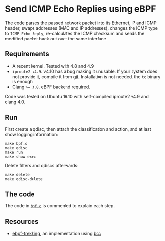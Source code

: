 # Send ICMP Echo Replies using eBPF

The code parses the passed network packet into its Ethernet, IP and ICMP header,
swaps addresses (MAC and IP addresses), changes the ICMP type to `ICMP Echo Reply`,
re-calculates the ICMP checksum and sends the modified packet back out over the same interface.

## Requirements

* A recent kernel. Tested with 4.8 and 4.9
* `iproute2 v4.9`. v4.10 has a bug making it unusable.
  If your system does not provide it,
  compile it from [git](https://wiki.linuxfoundation.org/networking/iproute2).
  Installation is not needed, the `tc` binary is enough.
* Clang `>= 3.8`. eBPF backend required.

Code was tested on Ubuntu 16.10 with self-compiled iproute2 v4.9 and clang 4.0.


## Run

First create a qdisc, then attach the classification and action, and at last show logging information:

```
make bpf.o
make qdisc
make run
make show exec
```

Delete filters and qdiscs afterwards:

```
make delete
make qdisc-delete
```

## The code

The code in [`bpf.c`](bpf.c) is commented to explain each step.

## Resources

* [ebpf-trekking](https://github.com/muhammadzaheer/ebpf-trekking/blob/master/treks/ping_reply/ping_reply.py), an implementation using [bcc](https://github.com/iovisor/bcc)
